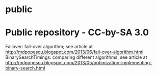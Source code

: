 public
======

Public repository - CC-by-SA 3.0
======

Failover: fail-over algorithm; see article at http://mdpopescu.blogspot.com/2013/06/fail-over-algorithm.html
BinarySearchTimings: comparing different algorithms; see article at http://mdpopescu.blogspot.com/2013/05/optimization-implementing-binary-search.html
